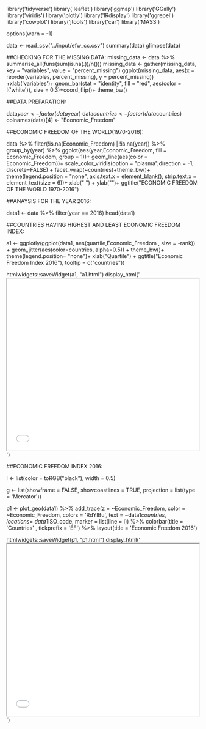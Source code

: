library('tidyverse') 
library('leaflet')
library('ggmap')
library('GGally')
library('viridis')
library('plotly')
library('IRdisplay')
library('ggrepel')
library('cowplot')
library('jtools')
library('car')
library('MASS')

options(warn = -1)

data <- read_csv("../input/efw_cc.csv")
summary(data)
glimpse(data)


##CHECKING FOR THE MISSING DATA:
missing_data <- data %>% summarise_all(funs(sum(is.na(.))/n()))
missing_data <- gather(missing_data, key = "variables", value = "percent_missing") 
ggplot(missing_data, aes(x = reorder(variables, percent_missing), y = percent_missing)) +xlab('variables')+
  geom_bar(stat = "identity", fill = "red", aes(color = I('white')), size = 0.3)+coord_flip()+ theme_bw()
  
 ##DATA PREPARATION:
 
 data$year <- factor(data$year)
data$countries <- factor(data$countries)
colnames(data)[4] <- "Economic_Freedom"


##ECONOMIC FREEDOM OF THE WORLD(1970-2016):

data %>% filter(!is.na(Economic_Freedom) | !is.na(year)) %>% group_by(year) %>%
ggplot(aes(year,Economic_Freedom, fill = Economic_Freedom, group = 1))+
geom_line(aes(color = Economic_Freedom))+
scale_color_viridis(option = "plasma",direction = -1, discrete=FALSE) +
facet_wrap(~countries)+theme_bw()+
theme(legend.position = "none", axis.text.x = element_blank(), 
      strip.text.x = element_text(size = 6))+
xlab(" ") + ylab("")+ ggtitle("ECONOMIC FREEDOM OF THE WORLD 1970-2016")


##ANAYSIS FOR THE YEAR 2016:

data1 <- data %>% filter(year == 2016)
head(data1)


##COUNTRIES HAVING HIGHEST AND LEAST ECONOMIC FREEDOM INDEX:

a1 <- ggplotly(ggplot(data1, aes(quartile,Economic_Freedom , size = -rank)) + 
       geom_jitter(aes(color=countries, alpha=0.5)) +
        theme_bw()+ theme(legend.position= "none")+
        xlab("Quartile") + 
        ggtitle("Economic Freedom Index 2016"), tooltip = c("countries"))

htmlwidgets::saveWidget(a1, "a1.html")
display_html('<iframe src="a1.html" width=100% height=450></iframe>')


##ECONOMIC FREEDOM INDEX 2016:

l <- list(color = toRGB("black"), width = 0.5)

g <- list(showframe = FALSE,
  showcoastlines = TRUE,
  projection = list(type = 'Mercator'))

p1 <- plot_geo(data1) %>%
  add_trace(z = ~Economic_Freedom, color = ~Economic_Freedom, colors = 'RdYlBu',
    text = ~data1$countries, locations = ~data1$ISO_code, marker = list(line = l)) %>%
  colorbar(title = 'Countries' , tickprefix = 'EF') %>%
  layout(title = 'Economic Freedom 2016')

htmlwidgets::saveWidget(p1, "p1.html")
display_html('<iframe src="p1.html" width=100% height=450></iframe>')
